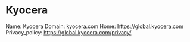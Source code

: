 
# Kyocera

Name: Kyocera
Domain: kyocera.com
Home: https://global.kyocera.com
Privacy_policy: https://global.kyocera.com/privacy/
